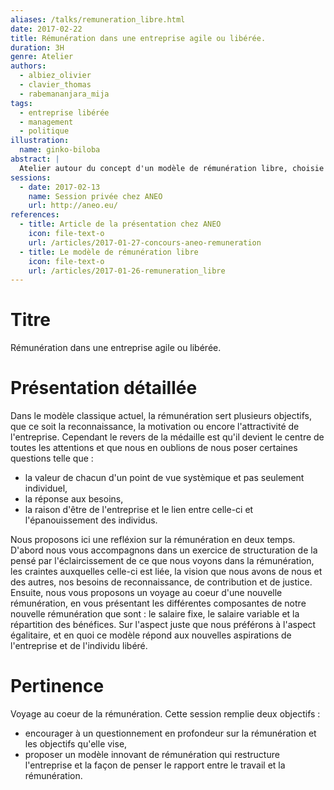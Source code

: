 ```yaml
---
aliases: /talks/remuneration_libre.html
date: 2017-02-22
title: Rémunération dans une entreprise agile ou libérée.
duration: 3H
genre: Atelier
authors:
  - albiez_olivier
  - clavier_thomas
  - rabemananjara_mija
tags:
  - entreprise libérée
  - management
  - politique
illustration:
  name: ginko-biloba
abstract: |
  Atelier autour du concept d'un modèle de rémunération libre, choisie par les salariés.
sessions:
  - date: 2017-02-13
    name: Session privée chez ANEO
    url: http://aneo.eu/
references:
  - title: Article de la présentation chez ANEO
    icon: file-text-o
    url: /articles/2017-01-27-concours-aneo-remuneration
  - title: Le modèle de rémunération libre
    icon: file-text-o
    url: /articles/2017-01-26-remuneration_libre
---
```


# Titre

Rémunération dans une entreprise agile ou libérée.

# Présentation détaillée

Dans le modèle classique actuel, la rémunération sert plusieurs objectifs, que ce soit la reconnaissance, la motivation ou encore l'attractivité de l'entreprise. Cependant le revers de la médaille est qu'il devient le centre de toutes les attentions et que nous en oublions de nous poser certaines questions telle que :
- la valeur de chacun d'un point de vue systèmique et pas seulement individuel, 
- la réponse aux besoins,
- la raison d'être de l'entreprise et le lien entre celle-ci et l'épanouissement des individus.

Nous proposons ici une refléxion sur la rémunération en deux temps.
D'abord nous vous accompagnons dans un exercice de structuration de la pensé par l'éclaircissement de ce que nous voyons dans la rémunération, les craintes auxquelles celle-ci est liée, la vision que nous avons de nous et des autres, nos besoins de reconnaissance, de contribution et de justice.
Ensuite, nous vous proposons un voyage au coeur d'une nouvelle rémunération, en vous présentant les différentes composantes de notre nouvelle rémunération que sont : le salaire fixe, le salaire variable et la répartition des bénéfices. Sur l'aspect juste que nous préférons à l'aspect égalitaire, et en quoi ce modèle répond aux nouvelles aspirations de l'entreprise et de l'individu libéré.

# Pertinence

Voyage au coeur de la rémunération. Cette session remplie deux objectifs : 
- encourager à un questionnement en profondeur sur la rémunération et les objectifs qu'elle vise,
- proposer un modèle innovant de rémunération qui restructure l'entreprise et la façon de penser le rapport entre le travail et la rémunération.
